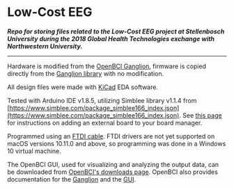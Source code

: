 # Low-Cost EEG
___Repo for storing files related to the Low-Cost EEG project at Stellenbosch University during the 2018 Global Health Technologies exchange with Northwestern University.___

---

Hardware is modified from the [OpenBCI Ganglion](https://github.com/OpenBCI/Ganglion_Hardware_Design_Files), firmware is copied directly from the [Ganglion library](https://github.com/OpenBCI/OpenBCI_Ganglion_Library) with no modification.

All design files were made with [KiCad](http://kicad-pcb.org/) EDA software.

Tested with Arduino IDE v1.8.5, utilizing Simblee library v1.1.4 from [https://www.simblee.com/package_simblee166_index.json](https://www.simblee.com/package_simblee166_index.json). See [this page](https://www.simblee.com/support.html) for instructions on adding an external board to your board manager.

Programmed using an [FTDI cable](https://www.adafruit.com/product/70). FTDI drivers are not yet supported on macOS versions 10.11.0 and above, so programming was done in a Windows 10 virtual machine.

The OpenBCI GUI, used for visualizing and analyzing the output data, can be downloaded from [OpenBCI's downloads page](http://openbci.com/index.php/downloads). OpenBCI also provides documentation for the [Ganglion](http://docs.openbci.com/Tutorials/02-Ganglion_Getting%20Started_Guide) and the [GUI](http://docs.openbci.com/OpenBCI%20Software/01-OpenBCI_GUI).
